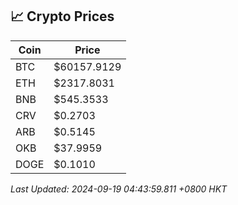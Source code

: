 ## 📈 Crypto Prices

| Coin | Price |
| ---- | ----- |
| BTC | $60157.9129 |
| ETH | $2317.8031 |
| BNB | $545.3533 |
| CRV | $0.2703 |
| ARB | $0.5145 |
| OKB | $37.9959 |
| DOGE | $0.1010 |

_Last Updated: 2024-09-19 04:43:59.811 +0800 HKT_